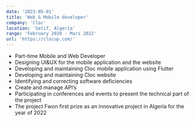 ```yaml
---
date: '2023-05-01'
title: 'Web & Mobile developer'
company: 'Cloc'
location: 'Setif, Algeria'
range: 'February 2020 - Mars 2022'
url: 'https://clocup.com/'
---
```


- Part-time Mobile and Web Developer
- Designing UI&UX for the mobile application and the website
- Developing and maintaining Cloc mobile application using Flutter
- Developing and maintaining Cloc website
- Identifying and correcting software deficiencies
- Create and manage API’s
- Participating  in conferences and events to present the technical part of the project
- The project Fwon first prize as an innovative project in Algeria for the year of 2022